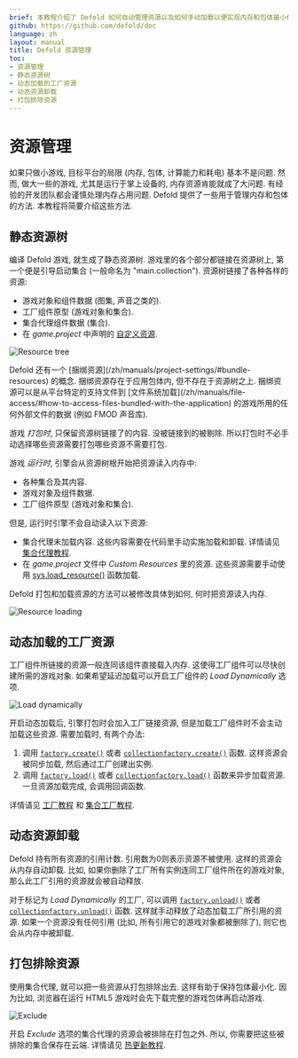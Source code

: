 ```yaml
---
brief: 本教程介绍了 Defold 如何自动管理资源以及如何手动加载以便实现内存和包体最小化.
github: https://github.com/defold/doc
language: zh
layout: manual
title: Defold 资源管理
toc:
- 资源管理
- 静态资源树
- 动态加载的工厂资源
- 动态资源卸载
- 打包排除资源
---
```


# 资源管理

如果只做小游戏, 目标平台的局限 (内存, 包体, 计算能力和耗电) 基本不是问题. 然而, 做大一些的游戏, 尤其是运行于掌上设备的, 内存资源肯能就成了大问题. 有经验的开发团队都会谨慎处理内存占用问题. Defold 提供了一些用于管理内存和包体的方法. 本教程将简要介绍这些方法.

## 静态资源树

编译 Defold 游戏, 就生成了静态资源树. 游戏里的各个部分都链接在资源树上, 第一个便是引导启动集合 (一般命名为 "main.collection"). 资源树链接了各种各样的资源:

- 游戏对象和组件数据 (图集, 声音之类的).
- 工厂组件原型 (游戏对象和集合).
- 集合代理组件数据 (集合).
- 在 *game.project* 中声明的 [自定义资源](/zh/manuals/project-settings/#custom-resources).

![Resource tree](/manuals/images/resource/resource_tree.png)

<div class='sidenote' markdown='1'>
Defold 还有一个 [捆绑资源](/zh/manuals/project-settings/#bundle-resources) 的概念. 捆绑资源存在于应用包体内, 但不存在于资源树之上. 捆绑资源可以是从平台特定的支持文件到 [文件系统加载](/zh/manuals/file-access/#how-to-access-files-bundled-with-the-application) 的游戏所用的任何外部文件的数据 (例如 FMOD 声音库).
</div>

游戏 *打包时*, 只保留资源树链接了的内容. 没被链接到的被剔除. 所以打包时不必手动选择哪些资源需要打包哪些资源不需要打包.

游戏 *运行时*, 引擎会从资源树根开始把资源读入内存中:

- 各种集合及其内容.
- 游戏对象及组件数据.
- 工厂组件原型 (游戏对象和集合).

但是, 运行时引擎不会自动读入以下资源:

- 集合代理未加载内容. 这些内容需要在代码里手动实施加载和卸载. 详情请见 [集合代理教程](/zh/manuals/collection-proxy).
- 在 *game.project* 文件中 *Custom Resources* 里的资源. 这些资源需要手动使用 [sys.load_resource()](/ref/sys/#sys.load_resource) 函数加载.

Defold 打包和加载资源的方法可以被修改具体到如何, 何时把资源读入内存.

![Resource loading](/manuals/images/resource/loading.png)

## 动态加载的工厂资源

工厂组件所链接的资源一般连同该组件直接载入内存. 这使得工厂组件可以尽快创建所需的游戏对象. 如果希望延迟加载可以开启工厂组件的 *Load Dynamically* 选项.

![Load dynamically](/manuals/images/resource/load_dynamically.png)

开启动态加载后, 引擎打包时会加入工厂链接资源, 但是加载工厂组件时不会主动加载这些资源. 需要加载时, 有两个办法:

1. 调用 [`factory.create()`](/ref/factory/#factory.create) 或者 [`collectionfactory.create()`](/ref/collectionfactory/#collectionfactory.create) 函数. 这样资源会被同步加载, 然后通过工厂创建出实例.
2. 调用 [`factory.load()`](/ref/factory/#factory.load) 或者 [`collectionfactory.load()`](/ref/collectionfactory/#collectionfactory.load) 函数来异步加载资源. 一旦资源加载完成, 会调用回调函数.

详情请见 [工厂教程](/zh/manuals/factory) 和 [集合工厂教程](/zh/manuals/collection-factory).

## 动态资源卸载

Defold 持有所有资源的引用计数. 引用数为0则表示资源不被使用. 这样的资源会从内存自动卸载. 比如, 如果你删除了工厂所有实例连同工厂组件所在的游戏对象, 那么此工厂引用的资源就会被自动释放.

对于标记为 *Load Dynamically* 的工厂, 可以调用 [`factory.unload()`](/ref/factory/#factory.unload) 或者 [`collectionfactory.unload()`](/ref/collectionfactory/#collectionfactory.unload) 函数. 这样就手动释放了动态加载工厂所引用的资源. 如果一个资源没有任何引用 (比如, 所有引用它的游戏对象都被删除了), 则它也会从内存中被卸载.

## 打包排除资源

使用集合代理, 就可以把一些资源从打包排除出去. 这样有助于保持包体最小化. 因为比如, 浏览器在运行 HTML5 游戏时会先下载完整的游戏包体再启动游戏.

![Exclude](/manuals/images/resource/exclude.png)

开启 *Exclude* 选项的集合代理的资源会被排除在打包之外. 所以, 你需要把这些被排除的集合保存在云端. 详情请见 [热更新教程](/zh/manuals/live-update/).
